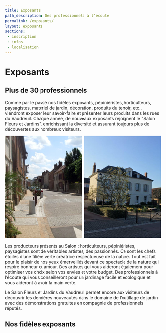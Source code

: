 ```yaml
---
title: Exposants
path_description: Des professionnels à l’écoute
permalink: /exposants/
layout: exposants
sections:
 - inscription
 - infos
 - localisation
---
```


# Exposants
## Plus de 30 professionnels

Comme par le passé nos fidèles exposants, pépiniéristes, horticulteurs, paysagistes, matériel de jardin, décoration, produits
du terroir, etc.. viendront exposer leur savoir-faire et présenter leurs produits  dans les rues du Vaudreuil.
Chaque année, de nouveaux exposants rejoignent le "Salon Fleurs et Jardins", enrichissant la diversité
et assurant toujours plus de découvertes aux nombreux visiteurs.

![Village Le Vaudreuil](/assets/medias/vue-du-salon-2.jpg)

Les producteurs présents au Salon : horticulteurs, pépiniéristes, paysagistes sont de véritables artistes, des passionnés. Ce sont les chefs étoilés d’une filière verte créatrice respectueuse de la nature. Tout est fait pour le plaisir de nos yeux émerveillés devant ce spectacle de la nature qui respire bonheur et amour. Des artistes qui vous aideront également pour optimiser vos choix selon vos envies et votre budget. Des professionnels à l’écoute qui vous conseilleront pour un jardinage facile et écologique et vous aideront à avoir la main verte.

Le Salon Fleurs et Jardins du Vaudreuil permet encore aux visiteurs de découvrir  les dernières nouveautés dans le domaine de l’outillage de jardin avec des démonstrations gratuites en compagnie de professionnels réputés.

## Nos fidèles exposants
